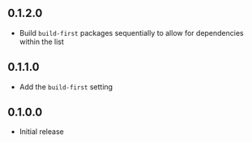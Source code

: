## 0.1.2.0

* Build `build-first` packages sequentially to allow for dependencies within
  the list

## 0.1.1.0

* Add the `build-first` setting

## 0.1.0.0

* Initial release
